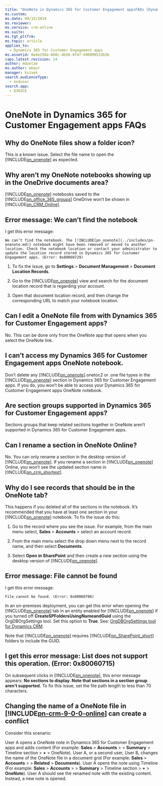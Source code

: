 ```yaml
---
title: "OneNote in Dynamics 365 for Customer Engagement appsFAQs (Dynamics 365 for Customer Engagement) | MicrosoftDocs"
ms.custom: 
ms.date: 09/15/2019
ms.reviewer: 
ms.service: crm-online
ms.suite: 
ms.tgt_pltfrm: 
ms.topic: article
applies_to: 
  - Dynamics 365 for Customer Engagement apps
ms.assetid: 0a4e298a-868c-4b58-8f47-696090533b3b
caps.latest.revision: 14
author: mduelae
ms.author: mkaur
manager: kvivek
search.audienceType: 
  - enduser
search.app: 
  - D365CE
---
```

# OneNote in Dynamics 365 for Customer Engagement apps FAQs

## Why do OneNote files show a folder icon?  
 This is a known issue. Select the file name to open the [!INCLUDE[pn_onenote](../includes/pn-onenote.md)] as expected.  
  
## Why aren’t my OneNote notebooks showing up in the OneDrive documents area?  
 [!INCLUDE[pn_onenote](../includes/pn-onenote.md)] notebooks saved to the [!INCLUDE[pn_office_365_groups](../includes/pn-office-365-groups.md)] OneDrive won’t be shown in [!INCLUDE[pn_CRM_Online](../includes/pn-crm-online.md)].  
  
## Error message: We can’t find the notebook
I get this error message:
 
    We can’t find the notebook. The [!INCLUDE[pn_onenote](../includes/pn-onenote.md)] notebook might have been removed or moved to another location. Check the notebook location or contact your administrator to update the location record stored in Dynamics 365 for Customer Engagement apps. (Error: 0x80060729)  
  
1. To fix the issue, go to **Settings** > **Document Management** > **Document Location Records**.  
  
2. Go to the [!INCLUDE[pn_onenote](../includes/pn-onenote.md)] view and search for the document location record that is regarding your account.  
  
3. Open that document location record, and then change the corresponding URL to match your notebook location.  
  
## Can I edit a OneNote file from with Dynamics 365 for Customer Engagement apps?  
 No. This can be done only from the OneNote app that opens when you select the OneNote link.  
  
## I can’t access my Dynamics 365 for Customer Engagement apps OneNote notebook.  
 Don’t delete any [!INCLUDE[pn_onenote](../includes/pn-onenote.md)].onetoc2 or .one file types in the [!INCLUDE[pn_onenote](../includes/pn-onenote.md)] section in Dynamics 365 for Customer Engagement apps. If you do, you won’t be able to access your Dynamics 365 for Customer Engagement apps OneNote notebook.  
  
## Are section groups supported in Dynamics 365 for Customer Engagement apps?  
 Sections groups that keep related sections together in OneNote aren’t supported in Dynamics 365 for Customer Engagement apps.  
  
## Can I rename a section in OneNote Online?  
 No. You can only rename a section in the desktop version of [!INCLUDE[pn_onenote](../includes/pn-onenote.md)]. If you rename a section in [!INCLUDE[pn_onenote](../includes/pn-onenote.md)] Online, you won’t see the updated section name in [!INCLUDE[pn_crm_shortest](../includes/pn-crm-shortest.md)].  
  
## Why do I see records that should be in the OneNote tab?  
 This happens if you deleted all of the sections in the notebook. It’s recommended that you have at least one section in your [!INCLUDE[pn_onenote](../includes/pn-onenote.md)] notebook. To fix the issue do this:  
  
1. Go to the record where you see the issue. For example, from the main menu select, **Sales** > **Accounts** > select an account record.  
  
2. From the main menu select the drop down menu next to the record name, and then select **Documents**.  
  
3. Select **Open in SharePoint** and then create a new section using the desktop version of [!INCLUDE[pn_onenote](../includes/pn-onenote.md)].  
  
## Error message: File cannot be found
I get this error message: 

    File cannot be found. (Error: 0x80060706)  

In an on-premises deployment, you can get this error when opening the [!INCLUDE[pn_onenote](../includes/pn-onenote.md)] tab in an entity enabled for [!INCLUDE[pn_onenote](../includes/pn-onenote.md)] if you turned off **CreateSPFoldersUsingNameandGuid** using the OrgDBOrgSettings tool.  Set this option to **True**. See: [OrgDBOrgSettings tool for Dynamics CRM](https://support.microsoft.com/kb/2691237).  

Note that [!INCLUDE[pn_onenote](../includes/pn-onenote.md)] requires [!INCLUDE[pn_SharePoint_short](../includes/pn-sharepoint-short.md)] folders to include the GUID.  

## I get this error message: List does not support this operation. (Error: 0x80060715)  

On subsequent clicks in [!INCLUDE[pn_onenote](../includes/pn-onenote.md)], this error message appears: **No sections to display. Note that sections in a section group aren’t supported.** To fix this issue, set the file path length to less than 70 characters.  

## Changing the name of a OneNote file in [!INCLUDE[pn-crm-9-0-0-online](../includes/pn-crm-9-0-0-online.md)] can create a conflict

Consider this scenario:

User A opens a OneNote note in Dynamics 365 for Customer Engagement apps and adds content (For example: **Sales** > **Accounts** > <account> > **Summary** > Timeline section > **+** > OneNote). User A, or a second user, User B, changes the name of the OneNote file in a document grid (For example: **Sales** > **Accounts** > <account> > **Related** > **Documents**). User A opens the note using Timeline (For example: **Sales** > **Accounts** > <account> > **Summary** > Timeline section > **+** > **OneNote**). User A should see the renamed note with the existing content. Instead, a new note is opened.


